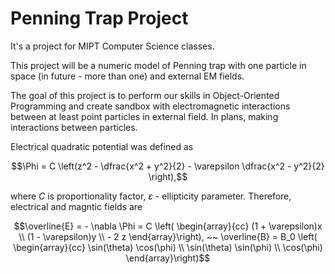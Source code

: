 # Penning Trap Project

It's a project for MIPT Computer Science classes.  

This project will be a numeric model of Penning trap with one particle in space (in future - more than one) and external EM fields.

The goal of this project is to perform our skills in Object-Oriented Programming and create sandbox with electromagnetic interactions between at least point particles in external field. In plans, making interactions between particles.

Electrical quadratic potential was defined as

$$\Phi = C \left(z^2 - \dfrac{x^2 + y^2}{2} - \varepsilon \dfrac{x^2 - y^2}{2} \right),$$

where $C$ is proportionality factor, $\varepsilon$ - ellipticity parameter.
Therefore, electrical and magntic fields are

$$\overline{E} = - \nabla \Phi = C
    \left( \begin{array}{cc}
        (1 + \varepsilon)x \\
        (1 - \varepsilon)y \\
        - 2 z
    \end{array}\right),
~~
\overline{B} = B_0 \left(  \begin{array}{cc} 
        \sin(\theta) \cos(\phi) \\ 
        \sin(\theta) \sin(\phi) \\ 
        \cos(\phi)
    \end{array}\right)$$